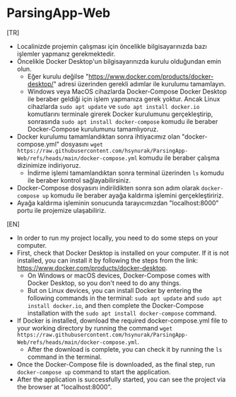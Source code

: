 # ParsingApp-Web
[TR]
* Localinizde projemin çalışması için öncelikle bilgisayarınızda bazı işlemler yapmanız gerekmektedir. 
* Öncelikle Docker Desktop'un bilgisayarınızda kurulu olduğundan emin olun. 
  * Eğer kurulu değilse "https://www.docker.com/products/docker-desktop/" adresi üzerinden gerekli adımlar ile kurulumu tamamlayın. 
  * Windows veya MacOS cihazlarda Docker-Compose Docker Desktop ile beraber geldiği için işlem yapmanıza gerek yoktur. Ancak Linux cihazlarda `sudo apt update` ve `sudo apt install docker.io` komutlarını terminale girerek Docker kurulumunu gerçekleştirip, sonrasında `sudo apt install docker-compose` komudu ile beraber Docker-Compose kurulumunu tamamlıyoruz. 
* Docker kurulumu tamamlandıktan sonra ihtiyacımız olan "docker-compose.yml" dosyasını `wget https://raw.githubusercontent.com/hsynurak/ParsingApp-Web/refs/heads/main/docker-compose.yml` komudu ile beraber çalışma dizinimize indiriyoruz. 
  * İndirme işlemi tamamlandıktan sonra terminal üzerinden `ls` komudu ile beraber kontrol sağlayabilirsiniz.
* Docker-Compose dosyasını indirildikten sonra son adım olarak `docker-compose up` komudu ile beraber ayağa kaldırma işlemini gerçekleştiririz. 
* Ayağa kaldırma işleminin sonucunda tarayıcımızdan "localhost:8000" portu ile projemize ulaşabiliriz. 

[EN]
* In order to run my project locally, you need to do some steps on your computer.
* First, check that Docker Desktop is installed on your computer. If it is not installed, you can install it by following the steps from the link: https://www.docker.com/products/docker-desktop.
  * On Windows or macOS devices, Docker-Compose comes with Docker Desktop, so you don't need to do any things.
  * But on Linux devices, you can install Docker by entering the following commands in the terminal: `sudo apt update` and `sudo apt install docker.io`, and then complete the Docker-Compose installation with the  `sudo apt install docker-compose` command.
* If Docker is installed, download the required docker-compose.yml file to your working directory by running the command `wget https://raw.githubusercontent.com/hsynurak/ParsingApp-Web/refs/heads/main/docker-compose.yml`.
  * After the download is complete, you can check it by running the `ls` command in the terminal.
* Once the Docker-Compose file is downloaded, as the final step, run `docker-compose up` command to start the application.
* After the application is successfully started, you can see the project via the browser at "localhost:8000".
